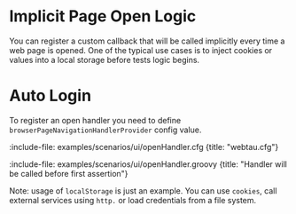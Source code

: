 # Implicit Page Open Logic

You can register a custom callback that will be called implicitly every time a web page is opened. 
One of the typical use cases is to inject cookies or values into a local storage before tests logic begins. 
 
# Auto Login

To register an open handler you need to define `browserPageNavigationHandlerProvider` config value.

:include-file: examples/scenarios/ui/openHandler.cfg {title: "webtau.cfg"}
 
:include-file: examples/scenarios/ui/openHandler.groovy {title: "Handler will be called before first assertion"}

Note: usage of `localStorage` is just an example. You can use `cookies`, call external services using `http.` or load
credentials from a file system. 


